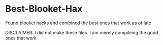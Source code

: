 # Best-Blooket-Hax
Found blooket hacks and combined the best ones that work as of late

DISCLAIMER:
I did not make these files. I am merely compileing the good ones that work
